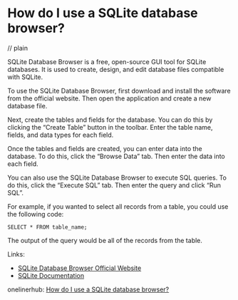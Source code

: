 # How do I use a SQLite database browser?
// plain

SQLite Database Browser is a free, open-source GUI tool for SQLite databases. It is used to create, design, and edit database files compatible with SQLite.

To use the SQLite Database Browser, first download and install the software from the official website. Then open the application and create a new database file.

Next, create the tables and fields for the database. You can do this by clicking the “Create Table” button in the toolbar. Enter the table name, fields, and data types for each field.

Once the tables and fields are created, you can enter data into the database. To do this, click the “Browse Data” tab. Then enter the data into each field.

You can also use the SQLite Database Browser to execute SQL queries. To do this, click the “Execute SQL” tab. Then enter the query and click “Run SQL”.

For example, if you wanted to select all records from a table, you could use the following code:

```
SELECT * FROM table_name;
```

The output of the query would be all of the records from the table.

Links:
- [SQLite Database Browser Official Website](https://sqlitebrowser.org/)
- [SQLite Documentation](https://www.sqlite.org/docs.html)

onelinerhub: [How do I use a SQLite database browser?](https://onelinerhub.com/sqlite/how-do-i-use-a-sqlite-database-browser)